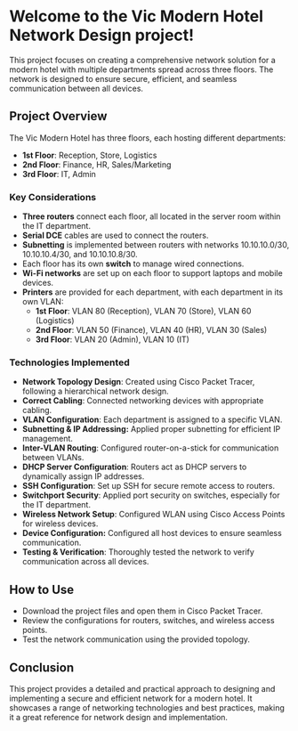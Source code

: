 # Welcome to the Vic Modern Hotel Network Design project!
This project focuses on creating a comprehensive network solution for a modern hotel with multiple departments spread across three floors. The network is designed to ensure secure, efficient, and seamless communication between all devices.

## Project Overview 
The Vic Modern Hotel has three floors, each hosting different departments:

- **1st Floor**: Reception, Store, Logistics
- **2nd Floor**: Finance, HR, Sales/Marketing
- **3rd Floor**: IT, Admin
### Key Considerations
- **Three routers** connect each floor, all located in the server room within the IT department.
- **Serial DCE** cables are used to connect the routers.
- **Subnetting** is implemented between routers with networks 10.10.10.0/30, 10.10.10.4/30, and 10.10.10.8/30.
- Each floor has its own **switch** to manage wired connections.
- **Wi-Fi networks** are set up on each floor to support laptops and mobile devices.
- **Printers** are provided for each department, with each department in its own VLAN:
    - **1st Floor**: VLAN 80 (Reception), VLAN 70 (Store), VLAN 60 (Logistics)
    - **2nd Floor**: VLAN 50 (Finance), VLAN 40 (HR), VLAN 30 (Sales)
    - **3rd Floor**: VLAN 20 (Admin), VLAN 10 (IT)
### Technologies Implemented
- **Network Topology Design**: Created using Cisco Packet Tracer, following a hierarchical network design.
- **Correct Cabling**: Connected networking devices with appropriate cabling.
- **VLAN Configuration**: Each department is assigned to a specific VLAN.
- **Subnetting & IP Addressing:** Applied proper subnetting for efficient IP management.
- **Inter-VLAN Routing**: Configured router-on-a-stick for communication between VLANs.
- **DHCP Server Configuration**: Routers act as DHCP servers to dynamically assign IP addresses.
- **SSH Configuration**: Set up SSH for secure remote access to routers.
- **Switchport Security**: Applied port security on switches, especially for the IT department.
- **Wireless Network Setup**: Configured WLAN using Cisco Access Points for wireless devices.
- **Device Configuration:** Configured all host devices to ensure seamless communication.
- **Testing & Verification**: Thoroughly tested the network to verify communication across all devices.

## How to Use
- Download the project files and open them in Cisco Packet Tracer.
- Review the configurations for routers, switches, and wireless access points.
- Test the network communication using the provided topology.
## Conclusion
This project provides a detailed and practical approach to designing and implementing a secure and efficient network for a modern hotel. It showcases a range of networking technologies and best practices, making it a great reference for network design and implementation.

